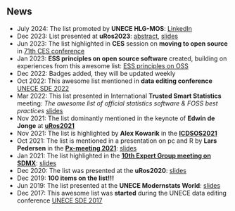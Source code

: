 ## News
- July 2024: The list promoted by **UNECE HLG-MOS**: [LinkedIn](https://www.linkedin.com/posts/unece-modernisation-of-official-statistics_gsbpm-opensource-awesomelist-activity-7218604090577092608-DdvQ)
- Dec 2023: List presented at **uRos2023**: [abstract](https://olavtenbosch.github.io/pdf/2023_Uros_tenBosch_Access.pdf), [slides](https://olavtenbosch.github.io/pdf/2023_Uros_tenBosch_Access_slides.pdf)
- Jun 2023: The list highlighted in **CES** session on **moving to open source** in [71th CES conference](https://unece.org/statistics/events/CES2023)
- Jan 2023: **ESS principles on open source software** created, building on experiences from this awesome list: [ESS principles on OSS](https://os4os.pages.code-europa-eu.gitlab.host/pbbp/principles.html)
- Dec 2022: Badges added, they will be updated weekly
- Oct 2022: This awesome list mentioned in **data editing conference** [UNECE SDE 2022](https://unece.org/statistics/events/SDE2022)
- Mar 2022: This list presented in International **Trusted Smart Statistics** meeting: *The awesome list of official statistics software & FOSS best practices* [slides](https://doi.org/10.5281/zenodo.7665189)
- Nov 2021: The list dominantly mentioned in the keynote of **Edwin de Jonge** at **[uRos2021](http://r-project.ro/conference2021.html#Edwin_de_Jonge)**
- Nov 2021: The list is highlighted by **Alex Kowarik** in the **[ICDSOS2021](https://icdsos.stis.ac.id/2021/)**
- Oct 2021: The list is mentioned in a presentation on pc and R by **Lars Pedersen** in the **[Px-meeting 2021](https://www.scb.se/en/services/statistical-programs-for-px-files/px-web/px-meeting-2021/)**: [slides](https://www.scb.se/globalassets/vara-tjanster/px-programmen/2021-10-21-multilingual-px-files-with-r-and-pxjob-.pdf)
- Jan 2021: The list highlighted in the **[10th Expert Group meeting on SDMX](https://www.imf.org/en/News/Seminars/Conferences/2021/01/25/10th-statistical-data-and-metadata-exchange)**: [slides](https://www.imf.org/-/media/Files/News/Seminars/2021/SDMX/siv-presentation-01-stocktaking-of-sdmx-tools.ashx)
- Dec 2020: The list was presented at the **uRos2020**: [slides](https://r-project.ro/conference2020-presentations.html#Olav_TEN_BOSCH,_Mark_VAN_DER_LOO_and_Alexander_KOWARIK)
- Dec 2019: **100  items on the list!!!**
- Jun 2019: The list presented at the **UNECE Modernstats World**: [slides](https://www.unece.org/fileadmin/DAM/stats/documents/ece/ces/ge.58/2019/mtg2/MWW2019_Soapbox_Netherlands_ten_Bosch.pdf)
- Dec 2017: This awesome list was **started** during the UNECE data editing conference [UNECE SDE 2017](https://unece.org/statistics/events/SDE2017)
